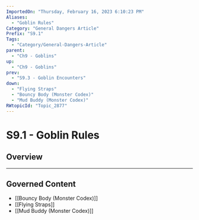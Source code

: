```yaml
---
ImportedOn: "Thursday, February 16, 2023 6:10:23 PM"
Aliases:
  - "Goblin Rules"
Category: "General Dangers Article"
Prefix: "S9.1"
Tags:
  - "Category/General-Dangers-Article"
parent:
  - "Ch9 - Goblins"
up:
  - "Ch9 - Goblins"
prev:
  - "S9.3 - Goblin Encounters"
down:
  - "Flying Straps"
  - "Bouncy Body (Monster Codex)"
  - "Mud Buddy (Monster Codex)"
RWtopicId: "Topic_2877"
---
```

# S9.1 - Goblin Rules
## Overview
---
## Governed Content
- [[Bouncy Body (Monster Codex)]]
- [[Flying Straps]]
- [[Mud Buddy (Monster Codex)]]


